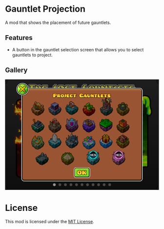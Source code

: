 # Gauntlet Projection
A mod that shows the placement of future gauntlets.

## Features
- A button in the gauntlet selection screen that allows you to select gauntlets to project.

## Gallery
![Projection Popup](./resources/projection-popup.png)

# License
This mod is licensed under the [MIT License](./LICENSE).